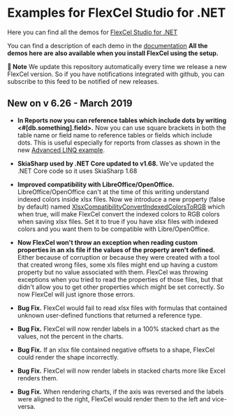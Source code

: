 ﻿# Examples for FlexCel Studio for .NET

Here you can find all the demos for [FlexCel Studio for .NET](http://www.tmssoftware.com/site/flexcelnet.asp)

You can find a description of each demo in the [documentation](http://www.tmssoftware.biz/flexcel/doc/net/index.html)
**All the demos here are also available when you install FlexCel using the setup.**

**:book: Note** We update this repository automatically every time we release a new FlexCel version. So if you have notifications integrated with github, you can subscribe to this feed to be notified of new releases.


## New on v 6.26 - March 2019


- **In Reports now you can reference tables which include dots by writing <#[db.something].field>.** Now you can use square brackets in both the table name or field name to reference tables or fields which include dots. This is useful especially for reports from classes as shown in the new [Advanced LINQ example](http://www.tmssoftware.biz/flexcel/doc/net/samples/csharp/netframework/reports/advanced-linq/index.html).

- **SkiaSharp used by .NET Core updated to v1.68.** We've updated the .NET Core code so it uses SkiaSharp 1.68

- **Improved compatibility with LibreOffice/OpenOffice.** LibreOffice/OpenOffice can't at the time of this writing understand indexed colors inside xlsx files. Now we introduce a new property (false by default) named  [XlsxCompatibilityConvertIndexedColorsToRGB](http://www.tmssoftware.biz/flexcel/doc/net/api/FlexCel.XlsAdapter/XlsFile/XlsxCompatibilityConvertIndexedColorsToRGB.html) which when true, will make FlexCel convert the indexed colors to RGB colors when saving xlsx files. Set it to true if you have xlsx files with indexed colors and you want them  to be compatible with Libre/OpenOffice.

- **Now FlexCel won't throw an exception when reading custom properties in an xls file if the values of the property aren't defined.** Either because of corruption or because they were created with a tool that created wrong files,  some xls files might end up having a custom property but no value associated with them. FlexCel was throwing exceptions when you tried to read the properties of those files, but that didn't allow you to get other properties which might be set correctly. So now FlexCel will just ignore those errors.

- **Bug Fix.** FlexCel would fail to read xlsx files with formulas that contained unknown user-defined functions that returned a reference type.

- **Bug Fix.** FlexCel will now render labels in a 100% stacked chart as the values, not the percent in the charts.

- **Bug Fix.** If an xlsx file contained negative offsets to a shape, FlexCel could render the shape incorrectly.

- **Bug Fix.** FlexCel will now render labels in stacked charts more like Excel renders them.

- **Bug Fix.** When rendering charts, if the axis was reversed and the labels were aligned to the right, FlexCel would render them to the left and vice-versa.

